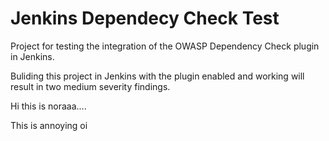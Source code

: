 # Jenkins Dependecy Check Test
Project for testing the integration of the OWASP Dependency Check plugin in Jenkins.

Buliding this project in Jenkins with the plugin enabled and working will result in two medium severity findings.

Hi this is noraaa....


This is annoying oi
